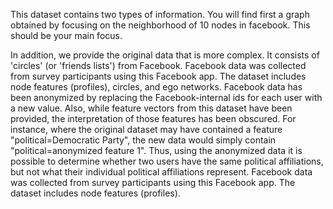 This dataset contains two types of information. You will find first a graph obtained by focusing on the neighborhood of 10 nodes in facebook. This should be your main focus.

In addition, we provide the original data that is more complex. It consists of 'circles' (or 'friends lists') from Facebook. Facebook data was collected from survey participants using this Facebook app. The dataset includes node features (profiles), circles, and ego networks. Facebook data has been anonymized by replacing the Facebook-internal ids for each user with a new value. Also, while feature vectors from this dataset have been provided, the interpretation of those features has been obscured. For instance, where the original dataset may have contained a feature "political=Democratic Party", the new data would simply contain "political=anonymized feature 1". Thus, using the anonymized data it is possible to determine whether two users have the same political affiliations, but not what their individual political affiliations represent. Facebook data was collected from survey participants using this Facebook app. The dataset includes node features (profiles).
